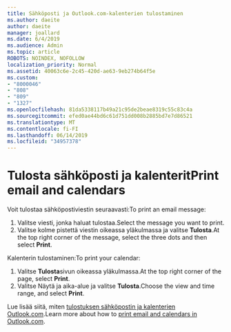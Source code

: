 ```yaml
---
title: Sähköposti ja Outlook.com-kalenterien tulostaminen
ms.author: daeite
author: daeite
manager: joallard
ms.date: 6/4/2019
ms.audience: Admin
ms.topic: article
ROBOTS: NOINDEX, NOFOLLOW
localization_priority: Normal
ms.assetid: 40063c6e-2c45-420d-ae63-9eb274b64f5e
ms.custom:
- "8000046"
- "808"
- "809"
- "1327"
ms.openlocfilehash: 81da5338117b49a21c95de2beae8319c55c83c4a
ms.sourcegitcommit: efed0ae44bd6c61d751dd008b2885bd7e7d86521
ms.translationtype: MT
ms.contentlocale: fi-FI
ms.lasthandoff: 06/14/2019
ms.locfileid: "34957378"
---
```

# <a name="print-email-and-calendars"></a><span data-ttu-id="e0938-102">Tulosta sähköposti ja kalenterit</span><span class="sxs-lookup"><span data-stu-id="e0938-102">Print email and calendars</span></span>

<span data-ttu-id="e0938-103">Voit tulostaa sähköpostiviestin seuraavasti:</span><span class="sxs-lookup"><span data-stu-id="e0938-103">To print an email message:</span></span>
  
1. <span data-ttu-id="e0938-104">Valitse viesti, jonka haluat tulostaa.</span><span class="sxs-lookup"><span data-stu-id="e0938-104">Select the message you want to print.</span></span>
1. <span data-ttu-id="e0938-105">Valitse kolme pistettä viestin oikeassa yläkulmassa ja valitse **Tulosta**.</span><span class="sxs-lookup"><span data-stu-id="e0938-105">At the top right corner of the message, select the three dots and then select **Print**.</span></span>

<span data-ttu-id="e0938-106">Kalenterin tulostaminen:</span><span class="sxs-lookup"><span data-stu-id="e0938-106">To print your calendar:</span></span>

1. <span data-ttu-id="e0938-107">Valitse **Tulosta**sivun oikeassa yläkulmassa.</span><span class="sxs-lookup"><span data-stu-id="e0938-107">At the top right corner of the page, select **Print**.</span></span>
1. <span data-ttu-id="e0938-108">Valitse Näytä ja aika-alue ja valitse **Tulosta**.</span><span class="sxs-lookup"><span data-stu-id="e0938-108">Choose the view and time range, and select **Print**.</span></span>

<span data-ttu-id="e0938-109">Lue lisää siitä, miten [tulostuksen sähköpostin ja kalenterien Outlook.com](https://go.microsoft.com/fwlink/p/?linkid=2001208&amp;clcid=0x409).</span><span class="sxs-lookup"><span data-stu-id="e0938-109">Learn more about how to [print email and calendars in Outlook.com](https://go.microsoft.com/fwlink/p/?linkid=2001208&amp;clcid=0x409).</span></span>